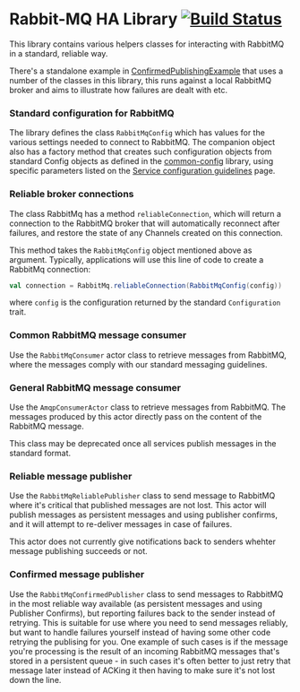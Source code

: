 # Rabbit-MQ HA Library [![Build Status](http://teamcity01.mobcastdev.local:8111/app/rest/builds/buildType:%28id:Hermes_RabbitMQ_HA_BuildPublish%29/statusIcon)](http://teamcity01.mobcastdev.local:8111/viewType.html?buildTypeId=Hermes_RabbitMQ_HA_BuildPublish&guest=1)

This library contains various helpers classes for interacting with RabbitMQ in a standard, reliable way.

There's a standalone example in [ConfirmedPublishingExample](src/test/scala/com/blinkboxbooks/hermes/rabbitmq/ConfirmedPublishingExample.scala) that uses a number of the classes in this library, this runs against a local RabbitMQ broker and aims to illustrate how failures are dealt with etc.

### Standard configuration for RabbitMQ

The library defines the class `RabbitMqConfig` which has values for the various settings needed to connect to RabbitMQ. The companion object also has a factory method that creates such configuration objects from standard Config objects as defined in the [common-config](/Platform/common-config) library, using specific parameters listed on the [Service configuration guidelines](http://jira.blinkbox.local/confluence/display/PT/Service+Configuration+Guidelines) page.

### Reliable broker connections

The class RabbitMq has a method `reliableConnection`, which will return a connection to the RabbitMQ broker that will automatically reconnect after failures, and restore the state of any Channels created on this connection.

This method takes the `RabbitMqConfig` object mentioned above as argument. Typically, applications will use this line of code to create a RabbitMq connection:

```scala
val connection = RabbitMq.reliableConnection(RabbitMqConfig(config))
```
where `config` is the configuration returned by the standard `Configuration` trait.

### Common RabbitMQ message consumer

Use the `RabbitMqConsumer` actor class to retrieve messages from RabbitMQ, where the messages comply with our standard messaging guidelines.


### General RabbitMQ message consumer

Use the `AmqpConsumerActor` class to retrieve messages from RabbitMQ. The messages produced by this actor directly pass on the content of the RabbitMQ message.

This class may be deprecated once all services publish messages in the standard format.

### Reliable message publisher

Use the `RabbitMqReliablePublisher` class to send message to RabbitMQ where it's critical that published messages are not lost. This actor will publish messages as persistent messages and using publisher confirms, and it will attempt to re-deliver messages in case of failures.

This actor does not currently give notifications back to senders whehter message publishing succeeds or not.

### Confirmed message publisher

Use the `RabbitMqConfirmedPublisher` class to send messages to RabbitMQ in the most reliable way available (as persistent messages and using Publisher Confirms), but reporting failures back to the sender instead of retrying. This is suitable for use where you need to send messages reliably, but want to handle failures yourself instead of having some other code retrying the publising for you. One example of such cases is if the message you're processing is the result of an incoming RabbitMQ messages that's stored in a persistent queue - in such cases it's often better to just retry that message later instead of ACKing it then having to make sure it's not lost down the line.
